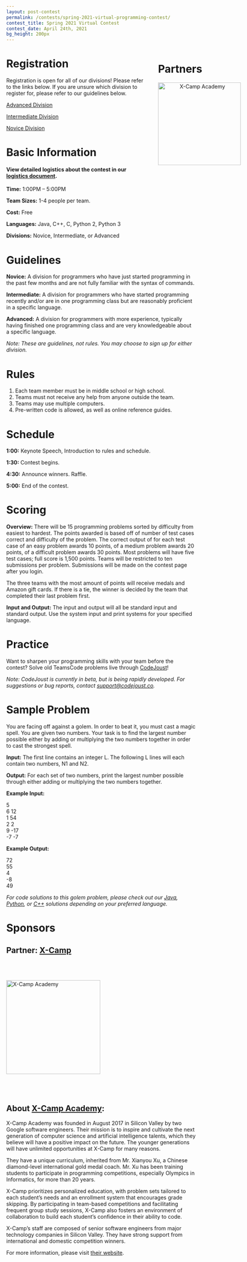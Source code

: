 ```yaml
---
layout: post-contest
permalink: /contests/spring-2021-virtual-programming-contest/
contest_title: Spring 2021 Virtual Contest
contest_date: April 24th, 2021
bg_height: 200px
---
```


<div style="float: right; margin-right: -140px; margin-left: 30px; text-align: center;">
  <h1 style="text-align: left;"><b>Partners</b></h1>
  <a href="https://x-camp.academy"><img src="/assets/images/sponsor_x-camp2.png" alt="X-Camp Academy" style="width: 220px; margin-bottom: 30px; margin-right: 20px; display block;"></a>
</div>

# Registration #

Registration is open for all of our divisions! Please refer to the links below. If you are unsure which division to register for, please refer to our guidelines below.

<a href="https://teamscode.xjoi.net/spring2021adv">Advanced Division</a>

<a href="https://teamscode.xjoi.net/spring2021int">Intermediate Division</a>

<a href="https://teamscode.xjoi.net/spring2021nov">Novice Division</a>

# Basic Information #

#### View detailed logistics about the contest in our [logistics document](https://drive.google.com/file/d/1Q4PBnGJbuFDCH3rfAxBjT1gBmWHXss2U/view?usp=sharing).

**Time:** 1:00PM – 5:00PM

**Team Sizes:** 1-4 people per team. 

**Cost:** Free

**Languages:** Java, C++, C, Python 2, Python 3

**Divisions:** Novice, Intermediate, or Advanced

# Guidelines #

**Novice:**  A division for programmers who have just started programming in the past few months and are not fully familiar with the syntax of commands.

**Intermediate:**  A division for programmers who have started programming recently and/or are in one programming class but are reasonably proficient in a specific language.

**Advanced:**  A division for programmers with more experience, typically having finished one programming class and are very knowledgeable about a specific language.

_Note: These are guidelines, not rules. You may choose to sign up for either division._

# Rules #

1. Each team member must be in middle school or high school.
2. Teams must not receive any help from anyone outside the team.
3. Teams may use multiple computers.
4. Pre-written code is allowed, as well as online reference guides.

# Schedule #

**1:00:** Keynote Speech, Introduction to rules and schedule.

**1:30:** Contest begins. 

**4:30:** Announce winners. Raffle.

**5:00:** End of the contest.

# Scoring #

**Overview:** There will be 15 programming problems sorted by difficulty from easiest to hardest. The points awarded is based off of number of test cases correct and difficulty of the problem. The correct output of for each test case of an easy problem awards 10 points, of a medium problem awards 20 points, of a difficult problem awards 30 points. Most problems will have five test cases; full score is 1,500 points. Teams will be restricted to ten submissions per problem. Submissions will be made on the contest page after you login.

The three teams with the most amount of points will receive medals and Amazon gift cards. If there is a tie, the winner is decided by the team that completed their last problem first.

**Input and Output:** The input and output will all be standard input and standard output. Use the system input and print systems for your specified language.

# Practice #

Want to sharpen your programming skills with your team before the contest? Solve old TeamsCode problems live through <a href="https://codejoust.co">CodeJoust</a>!

_Note: CodeJoust is currently in beta, but is being rapidly developed. For suggestions or bug reports, contact <u>support@codejoust.co</u>._

# Sample Problem #

You are facing off against a golem. In order to beat it, you must cast a magic spell. You are given two numbers. Your task is to find the largest number possible either by adding or multiplying the two numbers together in order to cast the strongest spell.

**Input:** The first line contains an integer L. The following L lines will each contain two numbers, N1 and N2.

**Output:** For each set of two numbers, print the largest number possible through either adding or multiplying the two numbers together.

**Example Input:**

5  
6 12  
1 54  
2 2  
9 -17  
-7 -7  

**Example Output:**

72  
55  
4  
-8  
49

_For code solutions to this golem problem, please check out our [Java](https://gist.github.com/chenhongqiao/a60b8b73f86fa3f32d3fd39ec3c1412c), [Python](https://gist.github.com/chenhongqiao/ed1949c733d0fab1a91874689e2dcbad), or [C++](https://gist.github.com/chenhongqiao/c0fde3f17b9369b855e4e6a63339cd45) solutions depending on your preferred language._
# Sponsors

## **Partner:** <a href="https://x-camp.academy">X-Camp</a>

<a href="https://x-camp.academy"><img src="/assets/images/sponsor_x-camp2.png" alt="X-Camp Academy" style="width: 250px; margin-top: 50px; margin-bottom: 50px;"></a>


## About <u>X-Camp Academy</u>:

X-Camp Academy was founded in August 2017 in Silicon Valley by two Google software
engineers. Their mission is to inspire and cultivate the next generation of computer science and artificial intelligence talents, which  they believe will have a positive impact on the future. The younger generations will have unlimited opportunities at X-Camp for many reasons.

They have a unique curriculum, inherited from Mr. Xianyou Xu, a Chinese diamond-level international gold medal coach. Mr. Xu has been training students to participate in programming competitions, especially Olympics in Informatics, for more than 20 years. 

X-Camp prioritizes personalized education, with problem sets tailored to each student’s needs and an enrollment system that encourages grade skipping. By participating in team-based competitions and facilitating frequent group study sessions, X-Camp also fosters an environment of collaboration to build each student’s confidence in their ability to code.

X-Camp’s staff are composed of senior software engineers from major technology companies in Silicon Valley. They have strong support from international and domestic competition winners.

For more information, please visit <a href="https://x-camp.academy">their website</a>.

